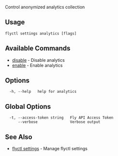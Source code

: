 Control anonymized analytics collection

## Usage
~~~
flyctl settings analytics [flags]
~~~

## Available Commands
* [disable](/docs/flyctl/settings-analytics-disable/)	 - Disable analytics
* [enable](/docs/flyctl/settings-analytics-enable/)	 - Enable analytics

## Options

~~~
  -h, --help   help for analytics
~~~

## Global Options

~~~
  -t, --access-token string   Fly API Access Token
      --verbose               Verbose output
~~~

## See Also

* [flyctl settings](/docs/flyctl/settings/)	 - Manage flyctl settings

